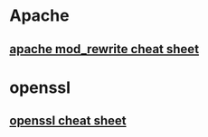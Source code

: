 # Apache
## [apache mod_rewrite cheat sheet](https://github.com/microscum/cheat-sheets/tree/main/files/mod_rewrite_cheatsheet.pdf)
# openssl
## [openssl cheat sheet](https://github.com/microscum/cheat-sheets/tree/main/files/apache_cheat-sheet.MD)

